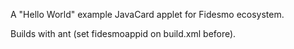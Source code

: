 
A "Hello World" example JavaCard applet for Fidesmo ecosystem.

Builds with ant (set fidesmoappid on build.xml before).

